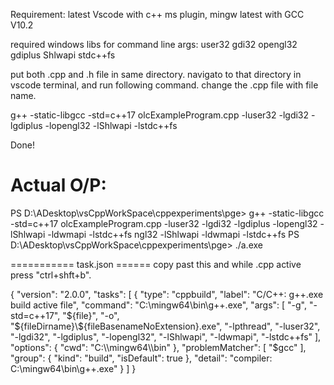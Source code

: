 Requirement:
latest Vscode with c++ ms plugin,
mingw latest with GCC V10.2

required windows libs for command line args:
user32
gdi32
opengl32
gdiplus
Shlwapi
stdc++fs

put both .cpp and .h file in same directory.
navigato to that directory in vscode terminal,
and run following command.
change the .cpp file with file name.

g++ -static-libgcc -std=c++17 olcExampleProgram.cpp -luser32 -lgdi32 -lgdiplus -lopengl32 -lShlwapi -lstdc++fs

Done!

Actual O/P:
========================
PS D:\ADesktop\vsCppWorkSpace\cppexperiments\pge> g++ -static-libgcc -std=c++17 olcExampleProgram.cpp -luser32 -lgdi32 -lgdiplus -lopengl32 -lShlwapi -ldwmapi -lstdc++fs                                                                                                   ngl32 -lShlwapi -ldwmapi -lstdc++fs
PS D:\ADesktop\vsCppWorkSpace\cppexperiments\pge> ./a.exe


=========== task.json ======
copy past this and while .cpp active press "ctrl+shft+b".

{
	"version": "2.0.0",
	"tasks": [
		{
			"type": "cppbuild",
			"label": "C/C++: g++.exe build active file",
			"command": "C:\\mingw64\\bin\\g++.exe",
			"args": [
				"-g",
				"-std=c++17",
				"${file}",
				"-o",
				"${fileDirname}\\${fileBasenameNoExtension}.exe",				
				"-lpthread",				
				"-luser32",
				"-lgdi32",
				"-lgdiplus",
				"-lopengl32",
				"-lShlwapi",
				"-ldwmapi",
				"-lstdc++fs"
			],
			"options": {
				"cwd": "C:\\mingw64\\bin"
			},
			"problemMatcher": [
				"$gcc"
			],
			"group": {
				"kind": "build",
				"isDefault": true
			},
			"detail": "compiler: C:\\mingw64\\bin\\g++.exe"
		}
	]
}